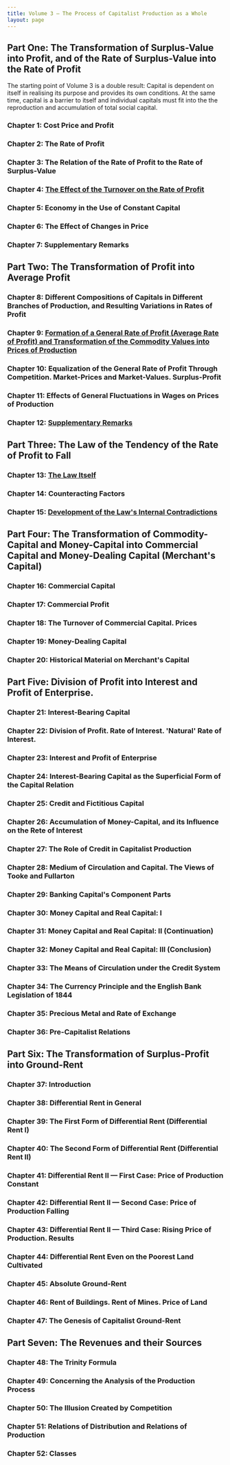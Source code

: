 ```yaml
---
title: Volume 3 — The Process of Capitalist Production as a Whole 
layout: page
---
```


## Part One: The Transformation of Surplus-Value into Profit, and of the Rate of Surplus-Value into the Rate of Profit ##

The starting point of Volume 3 is a double result: Capital is dependent on
itself in realising its purpose and provides its own conditions. At the same
time, capital is a barrier to itself and individual capitals must fit into the
the reproduction and accumulation of total social capital.

### Chapter 1: Cost Price and Profit ###

### Chapter 2: The Rate of Profit ###

### Chapter 3: The Relation of the Rate of Profit to the Rate of Surplus-Value ###

### Chapter 4: [The Effect of the Turnover on the Rate of Profit](chapter-04-commentary) ###

### Chapter 5: Economy in the Use of Constant Capital ###

### Chapter 6: The Effect of Changes in Price ###

### Chapter 7: Supplementary Remarks ###

## Part Two: The Transformation of Profit into Average Profit ##

### Chapter 8: Different Compositions of Capitals in Different Branches of Production, and Resulting Variations in Rates of Profit ###

### Chapter 9: [Formation of a General Rate of Profit (Average Rate of Profit) and Transformation of the Commodity Values into Prices of Production](chapter-09-commentary) ###

### Chapter 10: Equalization of the General Rate of Profit Through Competition. Market-Prices and Market-Values. Surplus-Profit ###

### Chapter 11: Effects of General Fluctuations in Wages on Prices of Production ###

### Chapter 12: [Supplementary Remarks](chapter-12-commentary) ###

## Part Three: The Law of the Tendency of the Rate of Profit to Fall ##

### Chapter 13: [The Law Itself](chapter-13-commentary) ###

### Chapter 14: Counteracting Factors ###

### Chapter 15: [Development of the Law's Internal Contradictions](chapter-15-commentary) ###

## Part Four: The Transformation of Commodity-Capital and Money-Capital into Commercial Capital and Money-Dealing Capital (Merchant's Capital) ##

### Chapter 16: Commercial Capital ###

### Chapter 17: Commercial Profit ###

### Chapter 18: The Turnover of Commercial Capital. Prices ###

### Chapter 19: Money-Dealing Capital ###

### Chapter 20: Historical Material on Merchant's Capital ###

## Part Five: Division of Profit into Interest and Profit of Enterprise. ##

### Chapter 21: Interest-Bearing Capital ###

### Chapter 22: Division of Profit. Rate of Interest. 'Natural' Rate of Interest. ###

### Chapter 23: Interest and Profit of Enterprise ###

### Chapter 24: Interest-Bearing Capital as the Superficial Form of the Capital Relation ###

### Chapter 25: Credit and Fictitious Capital ###

### Chapter 26: Accumulation of Money-Capital, and its Influence on the Rete of Interest ###

### Chapter 27: The Role of Credit in Capitalist Production ###

### Chapter 28: Medium of Circulation and Capital. The Views of Tooke and Fullarton ###

### Chapter 29: Banking Capital's Component Parts ###

### Chapter 30: Money Capital and Real Capital: I ###

### Chapter 31: Money Capital and Real Capital: II (Continuation) ###

### Chapter 32: Money Capital and Real Capital: III (Conclusion) ###

### Chapter 33: The Means of Circulation under the Credit System ###

### Chapter 34: The Currency Principle and the English Bank Legislation of 1844 ###

### Chapter 35: Precious Metal and Rate of Exchange ###

### Chapter 36: Pre-Capitalist Relations ###

## Part Six: The Transformation of Surplus-Profit into Ground-Rent ##

### Chapter 37: Introduction ###

### Chapter 38: Differential Rent in General ###

### Chapter 39: The First Form of Differential Rent (Differential Rent I) ###

### Chapter 40: The Second Form of Differential Rent (Differential Rent II) ###

### Chapter 41: Differential Rent II — First Case: Price of Production Constant ###

### Chapter 42: Differential Rent II — Second Case: Price of Production Falling ###

### Chapter 43: Differential Rent II — Third Case: Rising Price of Production. Results ###

### Chapter 44: Differential Rent Even on the Poorest Land Cultivated ###

### Chapter 45: Absolute Ground-Rent ###

### Chapter 46: Rent of Buildings. Rent of Mines. Price of Land ###

### Chapter 47: The Genesis of Capitalist Ground-Rent ###

## Part Seven: The Revenues and their Sources ##

### Chapter 48: The Trinity Formula ###

### Chapter 49: Concerning the Analysis of the Production Process ###

### Chapter 50: The Illusion Created by Competition ###

### Chapter 51: Relations of Distribution and Relations of Production ###

### Chapter 52: Classes ###

